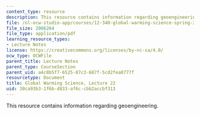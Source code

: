 ```yaml
---
content_type: resource
description: This resource contains information regarding geoengineering.
file: /ol-ocw-studio-app/courses/12-340-global-warming-science-spring-2012/30ca93b31f6bd833af6ccbb2accbf313_MIT12_340S12_lec22.pdf
file_size: 2006264
file_type: application/pdf
learning_resource_types:
- Lecture Notes
license: https://creativecommons.org/licenses/by-nc-sa/4.0/
ocw_type: OCWFile
parent_title: Lecture Notes
parent_type: CourseSection
parent_uid: a4c8b5f7-6525-87c3-687f-5cd2fea0777f
resourcetype: Document
title: Global Warming Science, Lecture 22
uid: 30ca93b3-1f6b-d833-af6c-cbb2accbf313
---
```

This resource contains information regarding geoengineering.